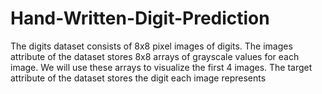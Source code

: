 # Hand-Written-Digit-Prediction
The digits dataset consists of 8x8 pixel images of digits. The images attribute of the dataset stores 8x8 arrays of grayscale values for each image. We will use these arrays to visualize the first 4 images. The target attribute of the dataset stores the digit each image represents
